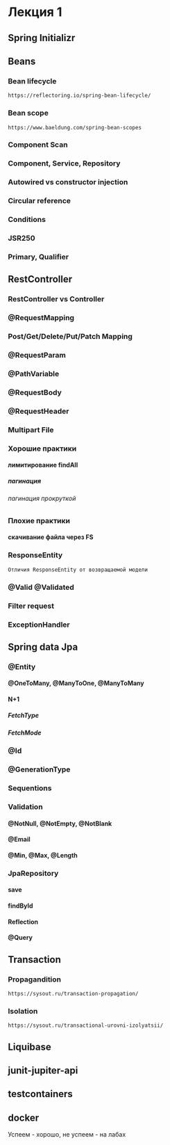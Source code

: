 # Лекция 1
## Spring Initializr
## Beans
### Bean lifecycle
    https://reflectoring.io/spring-bean-lifecycle/
### Bean scope
    https://www.baeldung.com/spring-bean-scopes
### Component Scan
### Component, Service, Repository
### Autowired vs constructor injection
### Circular reference
### Conditions
### JSR250
### Primary, Qualifier

## RestController
### RestController vs Controller
### @RequestMapping
### Post/Get/Delete/Put/Patch Mapping
### @RequestParam
### @PathVariable
### @RequestBody
### @RequestHeader
### Multipart File
### Хорошие практики
#### лимитирование findAll
##### пагинация
###### пагинация прокруткой
### Плохие практики
#### скачивание файла через FS
### ResponseEntity
    Отличия ResponseEntity от возвращаемой модели
### @Valid @Validated
### Filter request
### ExceptionHandler

## Spring data Jpa
### @Entity
#### @OneToMany, @ManyToOne, @ManyToMany
#### N+1
##### FetchType
##### FetchMode
### @Id
### @GenerationType
### Sequentions
### Validation
#### @NotNull, @NotEmpty, @NotBlank 
#### @Email
#### @Min, @Max, @Length
### JpaRepository
#### save
#### findById
#### Reflection
#### @Query

## Transaction
### Propagandition
    https://sysout.ru/transaction-propagation/
### Isolation
    https://sysout.ru/transactional-urovni-izolyatsii/

## Liquibase
## junit-jupiter-api
## testcontainers
## docker
Успеем - хорошо, не успеем - на лабах
